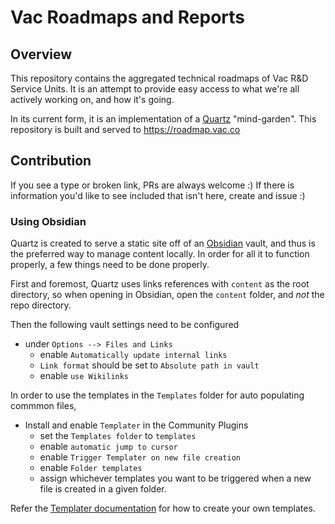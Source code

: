 # Vac Roadmaps and Reports

## Overview
This repository contains the aggregated technical roadmaps of Vac R&D Service Units.
It is an attempt to provide easy access to what we're all actively working on, and how it's going. 

In its current form, it is an implementation of a [Quartz]() "mind-garden".
This repository is built and served to https://roadmap.vac.co

## Contribution

If you see a type or broken link, PRs are always welcome :)
If there is information you'd like to see included that isn't here, create and issue :)

### Using Obsidian
Quartz is created to serve a static site off of an [Obsidian](https://obsidian.md) vault, and thus is the preferred way to manage content locally. In order for all it to function properly, a few things need to be done properly.

First and foremost, Quartz uses links references with `content` as the root directory, so when opening in Obsidian, open the `content` folder, and _not_ the repo directory. 

Then the following vault settings need to be configured

- under `Options --> Files and Links`
  - enable `Automatically update internal links`
  - `Link format` should be set to `Absolute path in vault`
  - enable `use Wikilinks`

In order to use the templates in the `Templates` folder for auto populating commmon files,

- Install and enable `Templater` in the Community Plugins
  - set the `Templates folder` to `templates`
  - enable `automatic jump to cursor`
  - enable `Trigger Templater on new file creation`
  - enable `Folder templates`
  - assign whichever templates you want to be triggered when a new file is created in a given folder. 

Refer the [Templater documentation](https://silentvoid13.github.io/Templater/) for how to create your own templates.
